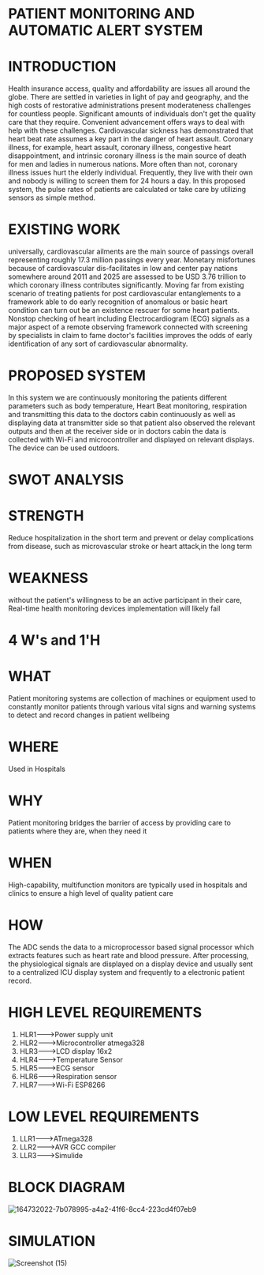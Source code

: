 # PATIENT MONITORING AND AUTOMATIC ALERT SYSTEM 
# INTRODUCTION 
Health insurance access, quality and affordability are issues all around the globe. There are settled in varieties in light of pay and geography, and the high costs of restorative administrations present moderateness challenges for countless people. Significant amounts of individuals don't get the quality care that they require. Convenient advancement offers ways to deal with help with these challenges. Cardiovascular sickness has demonstrated that heart beat rate assumes a key part in the danger of heart assault. Coronary illness, for example, heart assault, coronary illness, congestive heart disappointment, and intrinsic coronary illness is the main source of death for men and ladies in numerous nations. More often than not, coronary illness issues hurt the elderly individual. Frequently, they live with their own and nobody is willing to screen them for 24 hours a day. In this proposed system, the pulse rates of patients are calculated or take care by utilizing sensors as simple method.
# EXISTING WORK 
universally, cardiovascular ailments are the main source of passings overall representing roughly 17.3 million passings every year. Monetary misfortunes because of cardiovascular dis-facilitates in low and center pay nations somewhere around 2011 and 2025 are assessed to be USD 3.76 trillion to which coronary illness contributes significantly. Moving far from existing scenario of treating patients for post cardiovascular entanglements to a framework able to do early recognition of anomalous or basic heart condition can turn out be an existence rescuer for some heart patients. Nonstop checking of heart including Electrocardiogram (ECG) signals as a major aspect of a remote observing framework connected with screening by specialists in claim to fame doctor's facilities improves the odds of early identification of any sort of cardiovascular abnormality.
# PROPOSED SYSTEM 
In this system we are continuously monitoring the patients different parameters such as body temperature, Heart Beat monitoring, respiration and transmitting this data to the doctors cabin continuously as well as displaying data at transmitter side so that patient also observed the relevant outputs and then at the receiver side or in doctors cabin the data is collected with Wi-Fi and microcontroller and displayed on relevant displays. The device can be used outdoors. 
# SWOT ANALYSIS
# STRENGTH
Reduce hospitalization in the short term and prevent or delay complications from disease, such as microvascular stroke or heart attack,in the long term
# WEAKNESS
without the patient's willingness to be an active participant in their care, Real-time health monitoring devices implementation will likely fail
# 4 W's and 1'H
# WHAT
Patient monitoring systems are collection of machines or equipment used to constantly monitor patients through various vital signs and warning systems to detect and record changes in patient wellbeing 
# WHERE 
Used in Hospitals 
# WHY 
Patient  monitoring bridges the barrier of access by providing care to patients where they are, when they need it
# WHEN
High-capability, multifunction monitors are typically used in hospitals and clinics to ensure a high level of quality patient care
# HOW
The ADC sends the data to a microprocessor based signal processor which extracts features such as heart rate and blood pressure. After processing, the physiological signals are displayed on a display device and usually sent to a centralized ICU display system and frequently to a electronic patient record.
# HIGH LEVEL REQUIREMENTS 
1) HLR1--->Power supply unit 
2) HLR2--->Microcontroller atmega328 
3) HLR3--->LCD display 16x2 
4) HLR4--->Temperature Sensor 
5) HLR5--->ECG sensor 
6) HLR6--->Respiration sensor 
7) HLR7--->Wi-Fi ESP8266 
# LOW LEVEL REQUIREMENTS  
1) LLR1--->ATmega328 
2) LLR2--->AVR GCC compiler 
3) LLR3--->Simulide 
# BLOCK DIAGRAM 
![164732022-7b078995-a4a2-41f6-8cc4-223cd4f07eb9](https://user-images.githubusercontent.com/101009876/164980409-979e15f5-b505-4e6f-ada0-7f57068b6087.jpg)

# SIMULATION 
![Screenshot (15)](https://user-images.githubusercontent.com/101009876/164753897-c92b7919-3689-4cc2-837d-5f1ac06d13bc.png)

 


